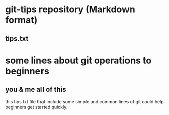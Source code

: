  git-tips repository (Markdown format)
 =======================
 tips.txt
 -----------------------
 # some lines about git operations to beginners
 ## you & me all of this
 
 this tips.txt file that include some simple and common lines of git could help beginners get started quickly.
 
